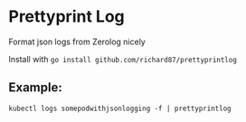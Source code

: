 # Prettyprint Log

Format json logs from Zerolog nicely

Install with `go install github.com/richard87/prettyprintlog`

## Example:

```
kubectl logs somepodwithjsonlogging -f | prettyprintlog
```
